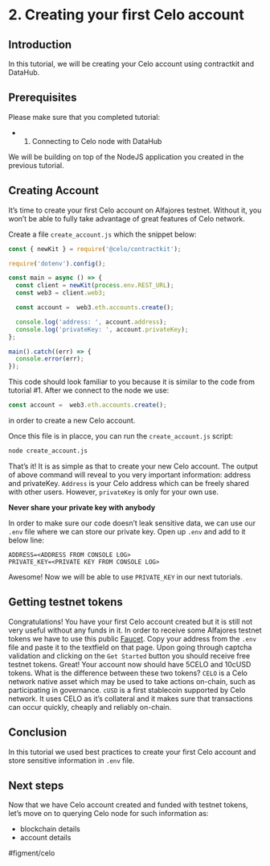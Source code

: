 # 2. Creating your first Celo account
## Introduction
In this tutorial, we will be creating your Celo account using contractkit and DataHub.


## Prerequisites
Please make sure that you completed tutorial:
* 1.  Connecting to Celo node with DataHub

We will be building on top of the NodeJS application you created in the previous tutorial.


## Creating Account
It’s time to create your first Celo account on Alfajores testnet. Without it, you won’t be able to fully take advantage of great features of Celo network.

Create a file `create_account.js` which the snippet below:

```javascript
const { newKit } = require('@celo/contractkit');

require('dotenv').config();

const main = async () => {
  const client = newKit(process.env.REST_URL);
  const web3 = client.web3;

  const account =  web3.eth.accounts.create();

  console.log('address: ', account.address);
  console.log('privateKey: ', account.privateKey);
};

main().catch((err) => {
  console.error(err);
});
```

This code should look familiar to you because it is similar to the code from tutorial #1. After we connect to the node we use:

```javascript
const account =  web3.eth.accounts.create();
```

in order to create a new Celo account.

Once this file is in placce, you can run the `create_account.js` script:

```bash
node create_account.js
```

That’s it! It is as simple as that to create your new Celo account. The output of above command will reveal to you very important information: address and privateKey. `Address` is your Celo address which can be freely shared with other users. However, `privateKey` is only for your own use. 

**Never share your private key with anybody**

In order to make sure our code doesn’t leak sensitive data, we can use our `.env` file where we can store our private key. Open up `.env` and add to it below line:

```
ADDRESS=<ADDRESS FROM CONSOLE LOG>
PRIVATE_KEY=<PRIVATE KEY FROM CONSOLE LOG>
```

Awesome! Now we will be able to use `PRIVATE_KEY` in our next tutorials.

## Getting testnet tokens
Congratulations! You have your first Celo account created but it is still not very useful without any funds in it. 
In order to receive some Alfajores testnet tokens we have to use this public [Faucet](https://celo.org/developers/faucet). Copy your address from the `.env` file and paste it to the textfield on that page. Upon going through captcha validation and clicking on the `Get Started` button you should receive free testnet tokens. 
Great! Your account now should have  5CELO and 10cUSD tokens.
What is the difference between these two tokens?
`CELO` is a Celo network native asset which may be used to take actions on-chain, such as participating in governance.
`cUSD`  is a first stablecoin supported by Celo network. It uses CELO as it’s collateral and it makes sure that transactions can occur quickly, cheaply and reliably on-chain. 

## Conclusion
In this tutorial we used best practices to create your first Celo account and store sensitive information in `.env` file.

## Next steps
Now that we have Celo account created and funded with testnet tokens, let’s move on to querying Celo node for such information as:
* blockchain details
* account details

#figment/celo